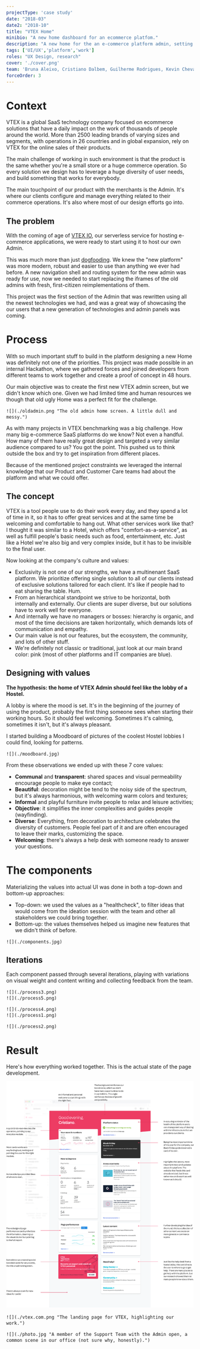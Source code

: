 ```yaml
---
projectType: 'case study'
date: "2018-03"
date2: "2018-10"
title: "VTEX Home"
minibio: "A new home dashboard for an ecommerce platfom."
description: "A new home for the an e-commerce platform admin, setting the ground for a new generation of Admin UIs."
tags: ['UI/UX','platform','work']
roles: "UX Design, research"
cover: './cover.png' 
team: 'Bruna Aleixo, Cristiano Dalbem, Guilherme Rodrigues, Kevin Chevalier'
forceOrder: 3
---
```

  

# Context
VTEX is a global SaaS technology company focused on ecommerce solutions that have a daily impact on the work of thousands of people around the world. More than 2500 leading brands of varying sizes and segments, with operations in 26 countries and in global expansion, rely on VTEX for the online sales of their products.

The main challenge of working in such environment is that the product is the same whether you're a small store or a huge commerce operation. So every solution we design has to leverage a huge diversity of user needs, and build something that works for everybody.
 
The main touchpoint of our product with the merchants is the Admin. It's where our clients configure and manage everything related to their commerce operations. It's also where most of our design efforts go into.

 
## The problem 
With the coming of age of [VTEX IO](https://vtex.io/), our serverless service for hosting e-commerce applications, we were ready to start using it to host our own Admin. 

This was much more than just [dogfooding](https://en.wikipedia.org/wiki/Eating_your_own_dog_food). We knew the "new platform" was more modern, robust and easier to use than anything we ever had before. A new navigation shell and routing system for the new admin was ready for use, now we needed to start replacing the iframes of the old admins with fresh, first-citizen reimplementations of them.

This project was the first section of the Admin that was rewritten using all the newest technologies we had, and was a great way of showcasing the our users that a new generation of technologies and admin panels was coming.
 

# Process 

With so much important stuff to build in the platform designing a new Home was definitely not one of the priorities. This project was made possible in an internal Hackathon, where we gathered forces and joined developers from different teams to work together and create a proof of concept in 48 hours.

Our main objective was to create the first new VTEX admin screen, but we didn't know which one. Given we had limited time and human resources we though that old ugly Home was a perfect fit for the challenge.

```grid|1 
![](./oldadmin.png "The old admin home screen. A little dull and messy.") 
```

As with many projects in VTEX benchmarking was a big challenge. How many big e-commerce SaaS platforms do we know? Not even a handful. How many of them have really great design and targeted a very similar audience compared to us? You got the point. This pushed us to think outside the box and try to get inspiration from different places.

Because of the mentioned project constraints we leveraged the internal knowledge that our Product and Customer Care teams had about the platform and what we could offer. 


## The concept

VTEX is a tool people use to do their work every day, and they spend a lot of time in it, so it has to offer great services and at the same time be welcoming and comfortable to hang out. What other services work like that? I thought it was similar to a Hotel, which offers "comfort-as-a-service", as well as fulfill people's basic needs such as food, entertainment, etc. Just like a Hotel we're also big and very complex inside, but it has to be invisible to the final user.

Now looking at the company's culture and values:

* Exclusivity is not one of our strengths, we have a multinenant SaaS platform. We prioritize offering single solution to all of our clients instead of exclusive solutions tailored for each client. It's like if people had to eat sharing the table. Hum.
* From an hierarchical standpoint we strive to be horizontal, both internally and externally. Our clients are super diverse, but our solutions have to work well for everyone.
* And internally we have no managers or bosses: hierarchy is organic, and most of the time decisions are taken horizontally, which demands lots of communication and empathy.
* Our main value is not our features, but the ecosystem, the community, and lots of other stuff.
* We're definitely not classic or traditional, just look at our main brand color: pink (most of other platforms and IT companies are blue).


## Designing with values

**The hypothesis: the home of VTEX Admin should feel like the lobby of a Hostel.**

A lobby is where the mood is set. It's in the beginning of the journey of using the product, probably the first thing someone sees when starting their working hours. So it should feel welcoming. Sometimes it's calming, sometimes it isn't, but it's always pleasant.

I started building a Moodboard of pictures of the coolest Hostel lobbies I could find, looking for patterns.

```grid|1
![](./moodboard.jpg) 
```  

From these observations we ended up with these 7 core values:

* **Communal** and **transparent**: shared spaces and visual permeability encourage people to make eye contact;
* **Beautiful**: decoration might be tend to the noisy side of the spectrum, but it's always harmonious, with welcoming warm colors and textures;
* **Informal** and playful furniture invite people to relax and leisure activities;
* **Objective**: it simplifies the inner complexities and guides people (wayfinding).
* **Diverse**: Everything, from decoration to architecture celebrates the diversity of customers. People feel part of it and are often encouraged to leave their marks, customizing the space.
* **Welcoming**: there's always a help desk with someone ready to answer your questions.

<!-- ```grid|1
![](./values.jpg) 
```  -->


# The components

Materializing the values into actual UI was done in both a top-down and bottom-up approaches:

* Top-down: we used the values as a "healthcheck", to filter ideas that would come from the ideation session with the team and other all stakeholders we could bring together.
* Bottom-up: the values themselves helped us imagine new features that we didn't think of before.
  
```grid|1
![](./components.jpg)
```

## Iterations

Each component passed through several iterations, playing with variations on visual weight and content writing and collecting feedback from the team.

```grid|2
![](./process3.png) 
![](./process5.png) 
```

```grid|2
![](./process4.png)  
![](./process1.png) 
```

```grid|1
![](./process2.png) 
```


# Result
 
Here's how everything worked together. This is the actual state of the page development.

<jumbo>
    <img src="./breakdown.png"/>
</jumbo>

```grid|1
![](./vtex.com.png "The landing page for VTEX, highlighting our work.")
```

```grid|1
![](./photo.jpg "A member of the Support Team with the Admin open, a common scene in our office (not sure why, honestly).")
```

<!-- ## Before

```grid|1
![](./before.png)
```

## After
 
```grid|1
![](./after.png)
```   -->


<!-- ## Further work

* Usar uma analogia melhor (usar analogia de uma loja de verdade?)
* Pesquisa: entrevistar usuários da VTEX, o que eles esperam da Home.
* Desenvolver novos cards -->